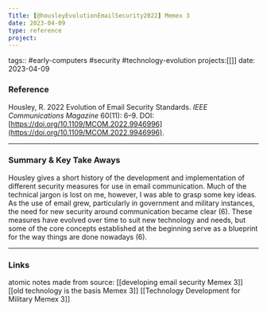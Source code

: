 ```yaml
---
Title: [@housleyEvolutionEmailSecurity2022] Memex 3
date: 2023-04-09
type: reference
project:
---
```


tags:: #early-computers #security #technology-evolution 
projects:[[]]
date: 2023-04-09

### Reference 

Housley, R. 2022 Evolution of Email Security Standards. _IEEE Communications Magazine_ 60(11): 6–9. DOI: [https://doi.org/10.1109/MCOM.2022.9946996](https://doi.org/10.1109/MCOM.2022.9946996).

---

### Summary & Key Take Aways

Housley gives a short history of the development and implementation of different security measures for use in email communication. Much of the technical jargon is lost on me, however, I was able to grasp some key ideas. As the use of email grew, particularly in government and military instances, the need for new security around communication became clear (6). These measures have evolved over time to suit new technology and needs, but some of the core concepts established at the beginning serve as a blueprint for the way things are done nowadays (6).  

--- 

### Links
atomic notes made from source:
[[developing email security Memex 3]]
[[old technology is the basis Memex 3]]
[[Technology Development for Military Memex 3]]